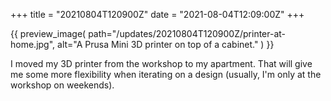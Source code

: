 +++
title = "20210804T120900Z"
date  = "2021-08-04T12:09:00Z"
+++

{{
    preview_image(
        path="/updates/20210804T120900Z/printer-at-home.jpg",
        alt="A Prusa Mini 3D printer on top of a cabinet."
    )
}}

I moved my 3D printer from the workshop to my apartment. That will give me some more flexibility when iterating on a design (usually, I'm only at the workshop on weekends).
